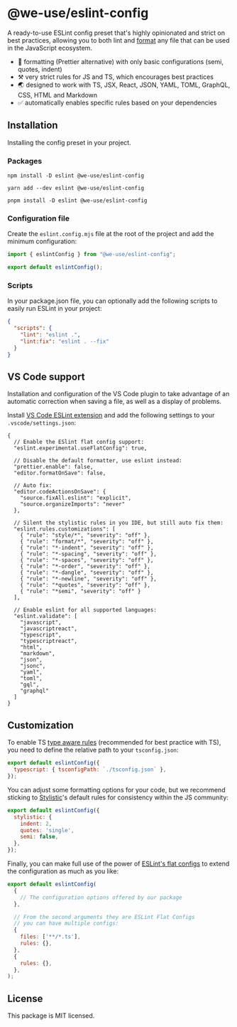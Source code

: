 # @we-use/eslint-config
A ready-to-use ESLint config preset that's highly opinionated and strict on best practices, allowing you to both lint and [format](https://eslint.style/guide/why) any file that can be used in the JavaScript ecosystem.

- 📖 formatting (Prettier alternative) with only basic configurations (semi, quotes, indent)
- ⚒️ very strict rules for JS and TS, which encourages best practices
- 🌏 designed to work with TS, JSX, React, JSON, YAML, TOML, GraphQL, CSS, HTML and Markdown
- ✅ automatically enables specific rules based on your dependencies

## Installation
Installing the config preset in your project.

### Packages
```
npm install -D eslint @we-use/eslint-config
```
```
yarn add --dev eslint @we-use/eslint-config
```
```
pnpm install -D eslint @we-use/eslint-config
```

### Configuration file
Create the `eslint.config.mjs` file at the root of the project and add the minimum configuration:
```js
import { eslintConfig } from "@we-use/eslint-config";

export default eslintConfig();
```

### Scripts
In your package.json file, you can optionally add the following scripts to easily run ESLint in your project:
```json
{
  "scripts": {
    "lint": "eslint .",
    "lint:fix": "eslint . --fix"
  }
}
```

## VS Code support
Installation and configuration of the VS Code plugin to take advantage of an automatic correction when saving a file, as well as a display of problems.

Install [VS Code ESLint extension](https://marketplace.visualstudio.com/items?itemName=dbaeumer.vscode-eslint) and add the following settings to your `.vscode/settings.json`:
```jsonc
{
  // Enable the ESlint flat config support:
  "eslint.experimental.useFlatConfig": true,

  // Disable the default formatter, use eslint instead:
  "prettier.enable": false,
  "editor.formatOnSave": false,

  // Auto fix:
  "editor.codeActionsOnSave": {
    "source.fixAll.eslint": "explicit",
    "source.organizeImports": "never"
  },

  // Silent the stylistic rules in you IDE, but still auto fix them:
  "eslint.rules.customizations": [
    { "rule": "style/*", "severity": "off" },
    { "rule": "format/*", "severity": "off" },
    { "rule": "*-indent", "severity": "off" },
    { "rule": "*-spacing", "severity": "off" },
    { "rule": "*-spaces", "severity": "off" },
    { "rule": "*-order", "severity": "off" },
    { "rule": "*-dangle", "severity": "off" },
    { "rule": "*-newline", "severity": "off" },
    { "rule": "*quotes", "severity": "off" },
    { "rule": "*semi", "severity": "off" }
  ],

  // Enable eslint for all supported languages:
  "eslint.validate": [
    "javascript",
    "javascriptreact",
    "typescript",
    "typescriptreact",
    "html",
    "markdown",
    "json",
    "jsonc",
    "yaml",
    "toml",
    "gql",
    "graphql"
  ]
}
```

## Customization
To enable TS [type aware rules](https://typescript-eslint.io/getting-started/typed-linting) (recommended for best practice with TS), you need to define the relative path to your `tsconfig.json`:
```js
export default eslintConfig({
  typescript: { tsconfigPath: `./tsconfig.json` },
});
```

You can adjust some formatting options for your code, but we recommend sticking to [Stylistic](https://eslint.style/guide/config-presets)'s default rules for consistency within the JS community:
```js
export default eslintConfig({
  stylistic: {
    indent: 2,
    quotes: 'single',
    semi: false,
  },
});
```

Finally, you can make full use of the power of [ESLint's flat configs](https://eslint.org/docs/latest/use/configure/configuration-files) to extend the configuration as much as you like:
```js
export default eslintConfig(
  {
    // The configuration options offered by our package
  },

  // From the second arguments they are ESLint Flat Configs
  // you can have multiple configs:
  {
    files: ['**/*.ts'],
    rules: {},
  },
  {
    rules: {},
  },
);
```

## License
This package is MIT licensed.